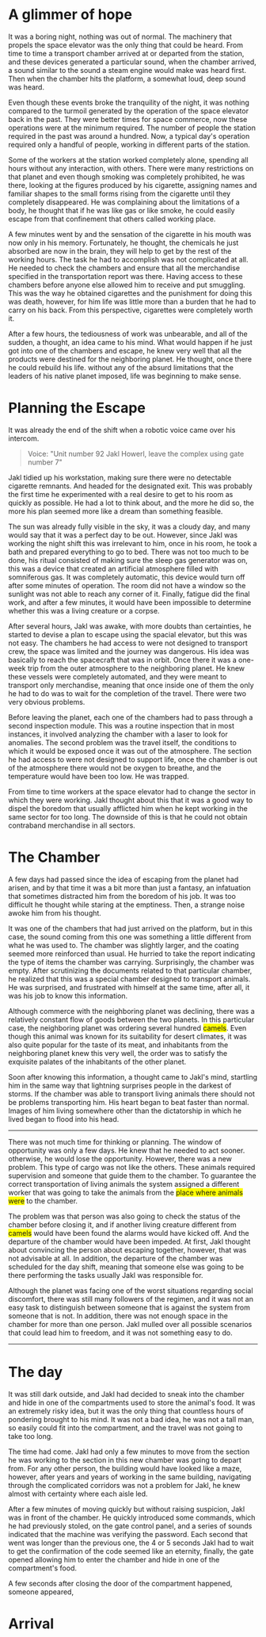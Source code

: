 # A glimmer of hope

It was a boring night, nothing was out of normal. The machinery that propels the space elevator was the only thing that could be heard. From time to time a transport chamber arrived at or departed from the station, and these devices generated a particular sound, when the chamber arrived, a sound similar to the sound a steam engine would make was heard first. Then when the chamber hits the platform, a somewhat loud, deep sound was heard. 

Even though these events broke the tranquility of the night, it was nothing compared to the turmoil generated by the operation of the space elevator back in the past. They were better times for space commerce, now these operations were at the minimum required. The number of people the station required in the past was around a hundred. Now, a typical day's operation required only a handful of people, working in different parts of the station.

Some of the workers at the station worked completely alone, spending all hours without any interaction, with others. There were many restrictions on that planet and even though smoking was completely prohibited, he was there, looking at the figures produced by his cigarette, assigning names and familiar shapes to the small forms rising from the cigarette until they completely disappeared. He was complaining about the limitations of a body, he thought that if he was like gas or like smoke, he could easily escape from that confinement that others called working place.

A few minutes went by and the sensation of the cigarette in his mouth was now only in his memory. Fortunately, he thought, the chemicals he just absorbed are now in the brain, they will help to get by the rest of the working hours. The task he had to accomplish was not complicated at all. He needed to check the chambers and ensure that all the merchandise specified in the transportation report was there. Having access to these chambers before anyone else allowed him to receive and put smuggling. This was the way he obtained cigarettes and the punishment for doing this was death, however, for him life was little more than a burden that he had to carry on his back. From this perspective, cigarettes were completely worth it.

After a few hours, the tediousness of work was unbearable, and all of the sudden, a thought, an idea came to his mind. What would happen if he just got into one of the chambers and escape, he knew very well that all the products were destined for the neighboring planet. He thought, once there he could rebuild his life. without any of the absurd limitations that the leaders of his native planet imposed, life was beginning to make sense.

# Planning the Escape

It was already the end of the shift when a robotic voice came over his intercom.

> Voice: "Unit number 92 Jakl Howerl, leave the complex using gate number 7" 

Jakl tidied up his workstation, making sure there were no detectable cigarette remnants. And headed for the designated exit. This was probably the first time he experimented with a real desire to get to his room as quickly as possible. He had a lot to think about, and the more he did so, the more his plan seemed more like a dream than something feasible.

The sun was already fully visible in the sky, it was a cloudy day, and many would say that it was a perfect day to be out. However, since Jakl was working the night shift this was irrelevant to him, once in his room, he took a bath and prepared everything to go to bed. There was not too much to be done, his ritual consisted of making sure the sleep gas generator was on, this was a device that created an artificial atmosphere filled with somniferous gas. It was completely automatic, this device would turn off after some minutes of operation. The room did not have a window so the sunlight was not able to reach any corner of it. Finally, fatigue did the final work, and after a few minutes, it would have been impossible to determine whether this was a living creature or a corpse.

After several hours, Jakl was awake, with more doubts than certainties, he started to devise a plan to escape using the spacial elevator, but this was not easy. The chambers he had access to were not designed to transport crew, the space was limited and the journey was dangerous. His idea was basically to reach the spacecraft that was in orbit. Once there it was a one-week trip from the outer atmosphere to the neighboring planet. He knew these vessels were completely automated, and they were meant to transport only merchandise, meaning that once inside one of them the only he had to do was to wait for the completion of the travel. There were two very obvious problems.

Before leaving the planet, each one of the chambers had to pass through a second inspection module. This was a routine inspection that in most instances, it involved analyzing the chamber with a laser to look for anomalies. The second problem was the travel itself, the conditions to which it would be exposed once it was out of the atmosphere. The section he had access to were not designed to support life, once the chamber is out of the atmosphere there would not be oxygen to breathe, and the temperature would have been too low. He was trapped.


From time to time workers at the space elevator had to change the sector in which they were working. Jakl thought about this that it was a good way to dispel the boredom that usually afflicted him when he kept working in the same sector for too long. The downside of this is that he could not obtain contraband merchandise in all sectors.

# The Chamber 

A few days had passed since the idea of escaping from the planet had arisen, and by that time it was a bit more than just a fantasy, an infatuation that sometimes distracted him from the boredom of his job. It was too difficult he thought while staring at the emptiness. Then, a strange noise awoke him from his thought.

It was one of the chambers that had just arrived on the platform, but in this case, the sound coming from this one was something a little different from what he was used to. The chamber was slightly larger, and the coating seemed more reinforced than usual. He hurried to take the report indicating the type of items the chamber was carrying. Surprisingly, the chamber was empty. After scrutinizing the documents related to that particular chamber, he realized that this was a special chamber designed to transport animals. He was surprised, and frustrated with himself at the same time, after all, it was his job to know this information.

Although commerce with the neighboring planet was declining, there was a relatively constant flow of goods between the two planets. In this particular case, the neighboring planet was ordering several hundred <span style="background-color:yellow">camels</span>. Even though this animal was known for its suitability for desert climates, it was also quite popular for the taste of its meat, and inhabitants from the neighboring planet knew this very well, the order was to satisfy the exquisite palates of the inhabitants of the other planet.

Soon after knowing this information, a thought came to Jakl's mind, startling him in the same way that lightning surprises people in the darkest of storms. If the chamber was able to transport living animals there should not be problems transporting him. His heart began to beat faster than normal. Images of him living somewhere other than the dictatorship in which he lived began to flood into his head.

<hr>

There was not much time for thinking or planning. The window of opportunity was only a few days. He knew that he needed to act sooner. otherwise, he would lose the opportunity. However, there was a new problem. This type of cargo was not like the others. These animals required supervision and someone that guide them to the chamber. To guarantee the correct transportation of living animals the system assigned a different worker that was going to take the animals from the <span style="background-color:yellow">place where animals were</span> to the chamber.

The problem was that person was also going to check the status of the chamber before closing it, and if another living creature different from <span style="background-color:yellow">camels</span> would have been found the alarms would have kicked off. And the departure of the chamber would have been impeded. At first, Jakl thought about convincing the person about escaping together, however, that was not advisable at all. In addition, the departure of the chamber was scheduled for the day shift, meaning that someone else was going to be there performing the tasks usually Jakl was responsible for.

Although the planet was facing one of the worst situations regarding social discomfort, there was still many followers of the regimen, and it was not an easy task to distinguish between someone that is against the system from someone that is not. In addition, there was not enough space in the chamber for more than one person. Jakl mulled over all possible scenarios that could lead him to freedom, and it was not something easy to do.

<hr>

# The day

It was still dark outside, and Jakl had decided to sneak into the chamber and hide in one of the compartments used to store the animal's food. It was an extremely risky idea, but it was the only thing that countless hours of pondering brought to his mind. It was not a bad idea, he was not a tall man, so easily could fit into the compartment, and the travel was not going to take too long.

The time had come. Jakl had only a few minutes to move from the section he was working to the section in this new chamber was going to depart from. For any other person, the building would have looked like a maze, however, after years and years of working in the same building, navigating through the complicated corridors was not a problem for Jakl, he knew almost with certainty where each aisle led. 

After a few minutes of moving quickly but without raising suspicion, Jakl was in front of the chamber. He quickly introduced some commands, which he had previously stoled, on the gate control panel, and a series of sounds indicated that the machine was verifying the password. Each second that went was longer than the previous one, the 4 or 5 seconds Jakl had to wait to get the confirmation of the code seemed like an eternity, finally, the gate opened allowing him to enter the chamber and hide in one of the compartment's food. 

A few seconds after closing the door of the compartment happened, someone appeared, 


# Arrival




